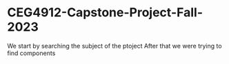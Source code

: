# CEG4912-Capstone-Project-Fall-2023
We start by searching the subject of the ptoject
After that we were trying to find components


























